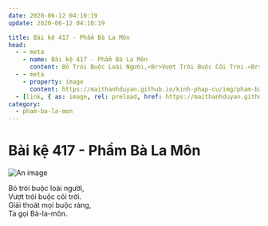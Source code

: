 ```yaml
---
date: 2020-06-12 04:10:19
update: 2020-06-12 04:10:19

title: Bài kệ 417 - Phẩm Bà La Môn
head:
  - - meta
    - name: Bài kệ 417 - Phẩm Bà La Môn
      content: Bỏ Trói Buộc Loài Người,<Br>Vượt Trói Buộc Cõi Trời.<Br>Giải Thoát Mọi Buộc Ràng,<Br>Ta Gọi Bà-La-Môn.<Br>
  - - meta
    - property: image
      content: https://maithanhduyan.github.io/kinh-phap-cu/img/pham-ba-la-mon/pham-ba-la-mon-417.jpg
  - [link, { as: image, rel: preload, href: https://maithanhduyan.github.io/kinh-phap-cu/img/pham-ba-la-mon/pham-ba-la-mon-417.jpg }]
category:
  - pham-ba-la-mon
---
```


# Bài kệ 417 - Phẩm Bà La Môn

![An image](/img/pham-ba-la-mon/pham-ba-la-mon-417.jpg)

Bỏ trói buộc loài người,<br>Vượt trói buộc cõi trời.<br>Giải thoát mọi buộc ràng,<br>Ta gọi Bà-la-môn.<br>
